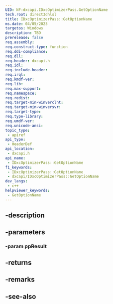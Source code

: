 ```yaml
---
UID: NF:dxcapi.IDxcOptimizerPass.GetOptionName
tech.root: direct3dhlsl
title: IDxcOptimizerPass::GetOptionName
ms.date: 04/05/2023
targetos: Windows
description: TBD
prerelease: false
req.assembly: 
req.construct-type: function
req.ddi-compliance: 
req.dll: 
req.header: dxcapi.h
req.idl: 
req.include-header: 
req.irql: 
req.kmdf-ver: 
req.lib: 
req.max-support: 
req.namespace: 
req.redist: 
req.target-min-winverclnt: 
req.target-min-winversvr: 
req.target-type: 
req.type-library: 
req.umdf-ver: 
req.unicode-ansi: 
topic_type:
 - apiref
api_type:
 - HeaderDef
api_location:
 - dxcapi.h
api_name:
 - IDxcOptimizerPass::GetOptionName
f1_keywords:
 - IDxcOptimizerPass::GetOptionName
 - dxcapi/IDxcOptimizerPass::GetOptionName
dev_langs:
 - c++
helpviewer_keywords:
 - GetOptionName
---
```


## -description

## -parameters

### -param ppResult

## -returns

## -remarks

## -see-also

